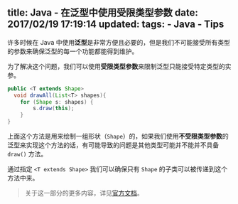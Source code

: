 title: Java - 在泛型中使用受限类型参数
date: 2017/02/19 17:19:14
updated: 
tags:
    - Java
    - Tips
---

许多时候在 Java 中使用**泛型**是非常方便且必要的，但是我们不可能接受所有类型的参数来确保泛型的每一个功能都能得到维护。

为了解决这个问题，我们可以使用**受限类型参数**来限制泛型只能接受特定类型的实参。

```java
public <T extends Shape> 
  void drawAll(List<T> shapes){
    for (Shape s: shapes) {
        s.draw(this);
    }
}
```

上面这个方法是用来绘制一组形状（`Shape`）的，如果我们使用**不受限类型参数**的泛型来实现这个方法的话，有可能导致的问题是其他类型可能并不能并不具备 `draw()` 方法。

通过指定 `<T extends Shape>` 我们可以确保只有 `Shape` 的子类可以被传递到这个方法中来。

> 关于这一部分的更多内容，详见[官方文档](https://docs.oracle.com/javase/tutorial/java/generics/bounded.html)。
